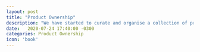 ```yaml
---
layout: post
title: "Product Ownership"
description: "We have started to curate and organise a collection of practical topics, techniques, tips n tricks to help with Product Ownership"
date:   2020-07-24 17:40:00 -0300
categories: Product Ownership
icon: 'book'
---
```

